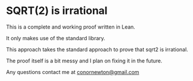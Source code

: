 # SQRT(2) is irrational 

This is a complete and working proof written in Lean. 

It only makes use of the standard library.

This approach takes the standard approach to prove that sqrt2 is irrational.

The proof itself is a bit messy and I plan on fixing it in the future.

Any questions contact me at conornewton@gmail.com
